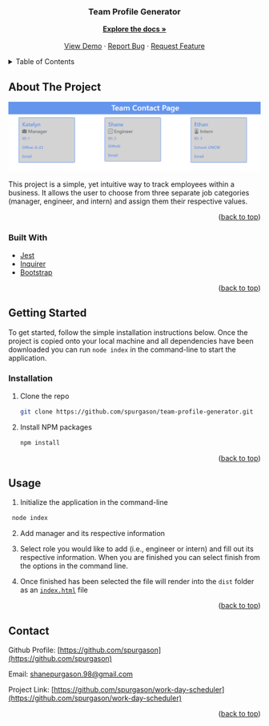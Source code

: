 <div id="top"></div>

<!-- PROJECT LOGO -->
<br />
<div align="center">

<h3 align="center">Team Profile Generator</h3>

  <p align="center"> 
    <a href="https://github.com/spurgason/team-profile-generator"><strong>Explore the docs »</strong></a>
    <br />
    <br />
    <a href="https://github.com/spurgason/team-profile-generator">View Demo</a>
    ·
    <a href="https://github.com/spurgason/team-profile-generator/issues">Report Bug</a>
    ·
    <a href="https://github.com/spurgason/team-profile-generator/issues">Request Feature</a>
  </p>
</div>



<!-- TABLE OF CONTENTS -->
<details>
  <summary>Table of Contents</summary>
  <ol>
    <li>
      <a href="#about-the-project">About The Project</a>
      <ul>
        <li><a href="#built-with">Built With</a></li>
      </ul>
    </li>
    <li>
      <a href="#getting-started">Getting Started</a>
      <ul>
        <li><a href="#installation">Installation</a></li>
      </ul>
    </li>
    <li><a href="#usage">Usage</a></li>
    <li><a href="#contact">Contact</a></li>
  </ol>
</details>



<!-- ABOUT THE PROJECT -->
## About The Project

![Team Profile Generator Screenshot](./src/images/team-profile-gen-example.png)

This project is a simple, yet intuitive way to track employees within a business. It allows the user to choose from three separate job categories (manager, engineer, and intern) and assign them their respective values.  

<p align="right">(<a href="#top">back to top</a>)</p>



### Built With

* [Jest](https://jestjs.io/)
* [Inquirer](https://www.npmjs.com/package/inquirer)
* [Bootstrap](https://getbootstrap.com)


<p align="right">(<a href="#top">back to top</a>)</p>



<!-- GETTING STARTED -->
## Getting Started

To get started, follow the simple installation instructions below. Once the project is copied onto your local machine and all dependencies have been downloaded you can run `node index` in the command-line to start the application. 

### Installation

1. Clone the repo
   ```sh
   git clone https://github.com/spurgason/team-profile-generator.git
   ```
2. Install NPM packages
   ```sh
   npm install
   ```

<p align="right">(<a href="#top">back to top</a>)</p>



<!-- USAGE EXAMPLES -->
## Usage

1. Initialize the application in the command-line 
  ```sh
   node index
   ```
2. Add manager and its respective information

3. Select role you would like to add (i.e., engineer or intern) and fill out its respective information. When you are finished you can select finish from the options in the command line.

4. Once finished has been selected the file will render into the `dist` folder as an [`index.html`](/dist/index.html) file 

<p align="right">(<a href="#top">back to top</a>)</p>

<!-- CONTACT -->
## Contact
Github Profile: [https://github.com/spurgason](https://github.com/spurgason) 

Email: [shanepurgason.98@gmail.com](mailto:shanepurgason.98@gmail.com)

Project Link: [https://github.com/spurgason/work-day-scheduler](https://github.com/spurgason/work-day-scheduler)

<p align="right">(<a href="#top">back to top</a>)</p>